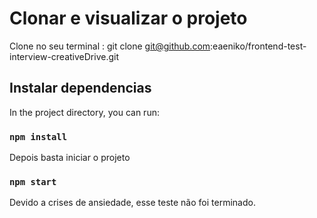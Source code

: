 # Clonar e visualizar o projeto

Clone no seu terminal : git clone git@github.com:eaeniko/frontend-test-interview-creativeDrive.git

## Instalar dependencias

In the project directory, you can run:

### `npm install`

Depois basta iniciar o projeto

### `npm start`

Devido a crises de ansiedade, esse teste não foi terminado.
